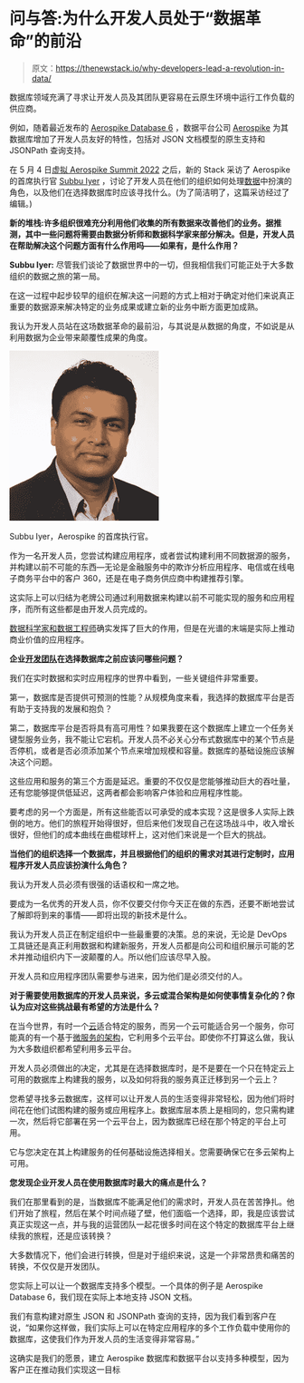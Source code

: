 # 问与答:为什么开发人员处于“数据革命”的前沿

> 原文：<https://thenewstack.io/why-developers-lead-a-revolution-in-data/>

数据库领域充满了寻求让开发人员及其团队更容易在云原生环境中运行工作负载的供应商。

例如，随着最近发布的 [Aerospike Database 6](https://thenewstack.io/latest-aerospike-update-supports-large-scale-data-models/) ，数据平台公司 [Aerospike](https://aerospike.com?utm_content=inline-mention) 为其数据库增加了开发人员友好的特性，包括对 JSON 文档模型的原生支持和 JSONPath 查询支持。

在 5 月 4 日[虚拟 Aerospike Summit 2022](https://www.ampslide.com/e/aerospike-summit-2022-mission-now) 之后，新的 Stack 采访了 Aerospike 的首席执行官 [Subbu Iyer](https://www.linkedin.com/in/iyersubbu/) ，讨论了开发人员在他们的组织如何处理[数据](https://thenewstack.io/category/data/)中扮演的角色，以及他们在选择数据库时应该寻找什么。(为了简洁明了，这篇采访经过了编辑。)

**新的堆栈:许多组织很难充分利用他们收集的所有数据来改善他们的业务。据推测，其中一些问题将需要由数据分析师和数据科学家来部分解决。但是，开发人员在帮助解决这个问题方面有什么作用吗——如果有，是什么作用？**

**Subbu Iyer:** 尽管我们谈论了数据世界中的一切，但我相信我们可能正处于大多数组织的数据之旅的第一局。

在这一过程中起步较早的组织在解决这一问题的方式上相对于确定对他们来说真正重要的数据源来解决特定的业务成果或建立新的业务中断方面更加成熟。

我认为开发人员站在这场数据革命的最前沿，与其说是从数据的角度，不如说是从利用数据为企业带来颠覆性成果的角度。

![Portrait of Subbu Iyer, CEO of Aerospike](img/eafeb7779412eb9988781b2ea9f40454.png)

Subbu Iyer，Aerospike 的首席执行官。

作为一名开发人员，您尝试构建应用程序，或者尝试构建利用不同数据源的服务，并构建以前不可能的东西—无论是金融服务中的欺诈分析应用程序、电信或在线电子商务平台中的客户 360，还是在电子商务供应商中构建推荐引擎。

这实际上可以归结为老牌公司通过利用数据来构建以前不可能实现的服务和应用程序，而所有这些都是由开发人员完成的。

[数据科学家和数据工程师](https://thenewstack.io/why-data-jobs-are-hot-and-how-to-get-one/)确实发挥了巨大的作用，但是在光谱的末端是实际上推动商业价值的应用程序。

**企业[开发团队](https://thenewstack.io/category/devops/)在选择数据库之前应该问哪些问题？**

我们在实时数据和实时应用程序的世界中看到，一些关键组件非常重要。

第一，数据库是否提供可预测的性能？从规模角度来看，我选择的数据库平台是否有助于支持我的发展和抱负？

第二，数据库平台是否将具有高可用性？如果我要在这个数据库上建立一个任务关键型服务业务，我不能让它宕机。开发人员不必关心分布式数据库中的某个节点是否停机，或者是否必须添加某个节点来增加规模和容量。数据库的基础设施应该解决这个问题。

这些应用和服务的第三个方面是延迟。重要的不仅仅是您能够推动巨大的吞吐量，还有您能够提供低延迟，这两者都会影响客户体验和应用程序性能。

要考虑的另一个方面是，所有这些能否以可承受的成本实现？这是很多人实际上跌倒的地方。他们的旅程开始得很好，但后来他们发现自己在这场战斗中，收入增长很好，但他们的成本曲线在曲棍球杆上，这对他们来说是一个巨大的挑战。

**当他们的组织选择一个数据库，并且根据他们的组织的需求对其进行定制时，应用程序开发人员应该扮演什么角色？**

我认为开发人员必须有很强的话语权和一席之地。

要成为一名优秀的开发人员，你不仅要交付你今天正在做的东西，还要不断地尝试了解即将到来的事情——即将出现的新技术是什么。

我认为开发人员正在制定组织中一些最重要的决策。总的来说，无论是 DevOps 工具链还是真正利用数据和构建新服务，开发人员都是向公司和组织展示可能的艺术并推动组织内下一波颠覆的人。所以他们应该尽早入股。

开发人员和应用程序团队需要参与进来，因为他们是必须交付的人。

**对于需要使用数据库的开发人员来说，多云或混合架构是如何使事情复杂化的？你认为应对这些挑战最有希望的方法是什么？**

在当今世界，有时一个[云](https://thenewstack.io/category/cloud-services/)适合特定的服务，而另一个云可能适合另一个服务，你可能真的有一个基于[微服务的架构](https://thenewstack.io/category/microservices/)，它利用多个云平台。即使你不打算这么做，我认为大多数组织都希望利用多云平台。

开发人员必须做出的决定，尤其是在选择数据库时，是不是要在一个只在特定云上可用的数据库上构建我的服务，以及如何将我的服务真正迁移到另一个云上？

您希望寻找多云数据库，这样可以让开发人员的生活变得非常轻松，因为他们将时间花在他们试图构建的服务或应用程序上。数据库层本质上是相同的，您只需构建一次，然后将它部署在另一个云平台上，因为数据库已经在那个特定的平台上可用。

它与您决定在其上构建服务的任何基础设施选择相关。您需要确保它在多云架构上可用。

**您发现企业开发人员在使用数据库时最大的痛点是什么？**

我们在那里看到的是，当数据库不能满足他们的需求时，开发人员在苦苦挣扎。他们开始了旅程，然后在某个时间点碰了壁，他们面临一个选择，即，我是应该尝试真正实现这一点，并与我的运营团队一起花很多时间在这个特定的数据库平台上继续我的旅程，还是应该转换？

大多数情况下，他们会进行转换，但是对于组织来说，这是一个非常昂贵和痛苦的转换，不仅仅是开发团队。

您实际上可以让一个数据库支持多个模型。一个具体的例子是 Aerospike Database 6，我们现在实际上本地支持 JSON 文档。

我们有意构建对原生 JSON 和 JSONPath 查询的支持，因为我们看到客户在说，“如果你这样做，我们实际上可以在特定应用程序的多个工作负载中使用你的数据库，这使我们作为开发人员的生活变得非常容易。”

这确实是我们的愿景，建立 Aerospike 数据库和数据平台以支持多种模型，因为客户正在推动我们实现这一目标

<svg viewBox="0 0 68 31" version="1.1" xmlns:xlink="http://www.w3.org/1999/xlink"><title>Group</title> <desc>Created with Sketch.</desc></svg>